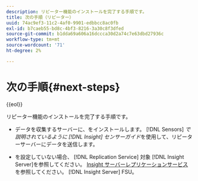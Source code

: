 ```yaml
---
description: リピーター機能のインストールを完了する手順です。
title: 次の手順（リピーター）
uuid: 74ac9ef3-11c2-4af0-9901-edbbcc8ac0fb
exl-id: b7caeb55-bd8c-4bf3-8216-3a30c8f3dfed
source-git-commit: b1dda69a606a16dccca30d2a74c7e63dbd27936c
workflow-type: tm+mt
source-wordcount: '71'
ht-degree: 2%

---
```


# 次の手順{#next-steps}

{{eol}}

リピーター機能のインストールを完了する手順です。

* データを収集するサーバーに、をインストールします。 [!DNL Sensors] *で説明されているように [!DNL Insight] センサーガイド*を使用して、リピーターサーバーにデータを送信します。

* を設定していない場合、 [!DNL Replication Service] 対象 [!DNL Insight Server]を参照してください。 [Insight サーバーレプリケーションサービス](../../../../home/c-inst-svr/c-ins-svr-rep-svc/c-ins-svr-rep-svc.md#concept-926e654e80d943a0b6ac44a82a510d92) を参照してください。 [!DNL Insight Server] FSU。
